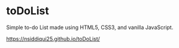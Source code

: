 # toDoList
Simple to-do List made using HTML5, CSS3, and vanilla JavaScript.

https://nsiddiqui25.github.io/toDoList/
